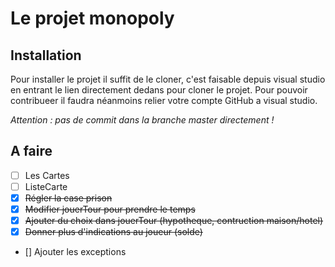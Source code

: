 # Le projet monopoly

## Installation
Pour installer le projet il suffit de le cloner, c'est faisable depuis visual studio en entrant le lien directement dedans pour cloner le projet.
Pour pouvoir contribueer il faudra néanmoins relier votre compte GitHub a visual studio.

*Attention : pas de commit dans la branche master directement !*

## A faire
 - [ ] Les Cartes
 - [ ] ListeCarte
 - [X] ~~Régler la case prison~~
 - [X] ~~Modifier jouerTour pour prendre le temps~~
 - [X] ~~Ajouter du choix dans jouerTour (hypotheque, contruction maison/hotel)~~
 - [X] ~~Donner plus d'indications au joueur (solde)~~
 - [] Ajouter les exceptions
